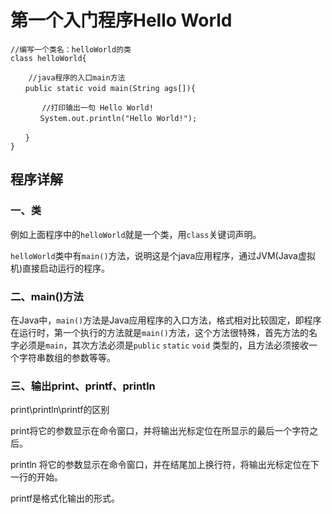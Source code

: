 # 第一个入门程序Hello World

	//编写一个类名：helloWorld的类
    class helloWorld{
 
    	//java程序的入口main方法
    　　public static void main(String ags[]){
    
    	   //打印输出一句 Hello World!
    　　　　System.out.println("Hello World!");
    
    　　}
    }


## 程序详解

### 一、类
例如上面程序中的`helloWorld`就是一个类，用`class`关键词声明。

`helloWorld`类中有`main()`方法，说明这是个java应用程序，通过JVM(Java虚拟机)直接启动运行的程序。

### 二、main()方法

在Java中，`main()`方法是Java应用程序的入口方法，格式相对比较固定，即程序在运行时，第一个执行的方法就是`main()`方法，这个方法很特殊，首先方法的名字必须是`main`，其次方法必须是`public` `static` `void` 类型的，且方法必须接收一个字符串数组的参数等等。

### 三、输出print、printf、println

print\println\printf的区别


print将它的参数显示在命令窗口，并将输出光标定位在所显示的最后一个字符之后。


println 将它的参数显示在命令窗口，并在结尾加上换行符，将输出光标定位在下一行的开始。


printf是格式化输出的形式。
